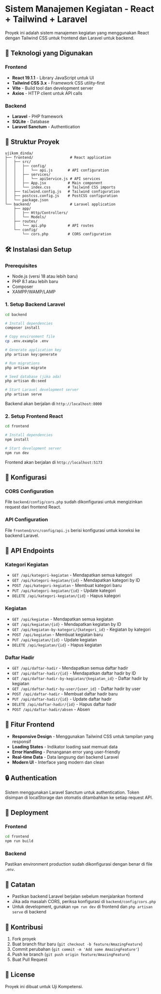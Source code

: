 # Sistem Manajemen Kegiatan - React + Tailwind + Laravel

Proyek ini adalah sistem manajemen kegiatan yang menggunakan React dengan Tailwind CSS untuk frontend dan Laravel untuk backend.

## 🚀 Teknologi yang Digunakan

### Frontend
- **React 19.1.1** - Library JavaScript untuk UI
- **Tailwind CSS 3.x** - Framework CSS utility-first
- **Vite** - Build tool dan development server
- **Axios** - HTTP client untuk API calls

### Backend
- **Laravel** - PHP framework
- **SQLite** - Database
- **Laravel Sanctum** - Authentication

## 📁 Struktur Proyek

```
ujikom_dinda/
├── frontend/                 # React application
│   ├── src/
│   │   ├── config/
│   │   │   └── api.js       # API configuration
│   │   ├── services/
│   │   │   └── apiService.js # API services
│   │   ├── App.jsx          # Main component
│   │   └── index.css        # Tailwind CSS imports
│   ├── tailwind.config.js   # Tailwind configuration
│   ├── postcss.config.js    # PostCSS configuration
│   └── package.json
└── backend/                  # Laravel application
    ├── app/
    │   ├── Http/Controllers/
    │   └── Models/
    ├── routes/
    │   └── api.php          # API routes
    └── config/
        └── cors.php         # CORS configuration
```

## 🛠️ Instalasi dan Setup

### Prerequisites
- Node.js (versi 18 atau lebih baru)
- PHP 8.1 atau lebih baru
- Composer
- XAMPP/WAMP/LAMP

### 1. Setup Backend Laravel

```bash
cd backend

# Install dependencies
composer install

# Copy environment file
cp .env.example .env

# Generate application key
php artisan key:generate

# Run migrations
php artisan migrate

# Seed database (jika ada)
php artisan db:seed

# Start Laravel development server
php artisan serve
```

Backend akan berjalan di `http://localhost:8000`

### 2. Setup Frontend React

```bash
cd frontend

# Install dependencies
npm install

# Start development server
npm run dev
```

Frontend akan berjalan di `http://localhost:5173`

## 🔧 Konfigurasi

### CORS Configuration
File `backend/config/cors.php` sudah dikonfigurasi untuk mengizinkan request dari frontend React.

### API Configuration
File `frontend/src/config/api.js` berisi konfigurasi untuk koneksi ke backend Laravel.

## 📡 API Endpoints

### Kategori Kegiatan
- `GET /api/kategori-kegiatan` - Mendapatkan semua kategori
- `GET /api/kategori-kegiatan/{id}` - Mendapatkan kategori by ID
- `POST /api/kategori-kegiatan` - Membuat kategori baru
- `PUT /api/kategori-kegiatan/{id}` - Update kategori
- `DELETE /api/kategori-kegiatan/{id}` - Hapus kategori

### Kegiatan
- `GET /api/kegiatan` - Mendapatkan semua kegiatan
- `GET /api/kegiatan/{id}` - Mendapatkan kegiatan by ID
- `GET /api/kegiatan-by-kategori/{kategori_id}` - Kegiatan by kategori
- `POST /api/kegiatan` - Membuat kegiatan baru
- `PUT /api/kegiatan/{id}` - Update kegiatan
- `DELETE /api/kegiatan/{id}` - Hapus kegiatan

### Daftar Hadir
- `GET /api/daftar-hadir` - Mendapatkan semua daftar hadir
- `GET /api/daftar-hadir/{id}` - Mendapatkan daftar hadir by ID
- `GET /api/daftar-hadir-by-kegiatan/{kegiatan_id}` - Daftar hadir by kegiatan
- `GET /api/daftar-hadir-by-user/{user_id}` - Daftar hadir by user
- `POST /api/daftar-hadir` - Membuat daftar hadir baru
- `PUT /api/daftar-hadir/{id}` - Update daftar hadir
- `DELETE /api/daftar-hadir/{id}` - Hapus daftar hadir
- `POST /api/daftar-hadir/absen` - Absen

## 🎨 Fitur Frontend

- **Responsive Design** - Menggunakan Tailwind CSS untuk tampilan yang responsif
- **Loading States** - Indikator loading saat memuat data
- **Error Handling** - Penanganan error yang user-friendly
- **Real-time Data** - Data langsung dari backend Laravel
- **Modern UI** - Interface yang modern dan clean

## 🔒 Authentication

Sistem menggunakan Laravel Sanctum untuk authentication. Token disimpan di localStorage dan otomatis ditambahkan ke setiap request API.

## 🚀 Deployment

### Frontend
```bash
cd frontend
npm run build
```

### Backend
Pastikan environment production sudah dikonfigurasi dengan benar di file `.env`.

## 📝 Catatan

- Pastikan backend Laravel berjalan sebelum menjalankan frontend
- Jika ada masalah CORS, periksa konfigurasi di `backend/config/cors.php`
- Untuk development, gunakan `npm run dev` di frontend dan `php artisan serve` di backend

## 🤝 Kontribusi

1. Fork proyek
2. Buat branch fitur baru (`git checkout -b feature/AmazingFeature`)
3. Commit perubahan (`git commit -m 'Add some AmazingFeature'`)
4. Push ke branch (`git push origin feature/AmazingFeature`)
5. Buat Pull Request

## 📄 License

Proyek ini dibuat untuk Uji Kompetensi.
